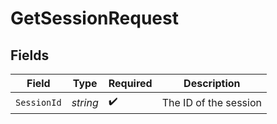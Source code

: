 # GetSessionRequest


## Fields

| Field                 | Type                  | Required              | Description           |
| --------------------- | --------------------- | --------------------- | --------------------- |
| `SessionId`           | *string*              | :heavy_check_mark:    | The ID of the session |
